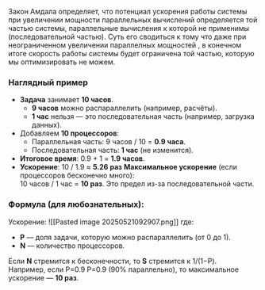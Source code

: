Закон Амдала определяет,  что  потенциал ускорения работы системы при увеличении мощности параллельных вычислений определяется той частью системы, параллельные вычисления к которой не применимы (последовательной частью).
Суть его сводиться к тому что даже при неограниченном увеличении параллелных мощностей , в конечном итоге скорость работы системы будет ограничена той частью, которую мы оптимизировать не можем.


### Наглядный пример
- **Задача** занимает **10 часов**.
    - **9 часов** можно распараллелить (например, расчёты).
    - **1 час** нельзя — это последовательная часть (например, загрузка данных).
- Добавляем **10 процессоров**:
    - Параллельная часть: 9 часов / 10 = **0.9 часа**.
    - Последовательная часть: **1 час** (не изменится).
- **Итоговое время**: 0.9 + 1 = **1.9 часов**.
- **Ускорение**: 10 / 1.9 ≈ **5.26 раз**
**Максимальное ускорение** (если процессоров бесконечно много):  
10 часов / 1 час = **10 раз**. Это предел из-за последовательной части.


### Формула (для любознательных):

Ускорение: 
![[Pasted image 20250521092907.png]] 
где:
- **P** — доля задачи, которую можно распараллелить (от 0 до 1).
- **N** — количество процессоров.

Если **N** стремится к бесконечности, то **S** стремится к 1/(1−P)​.  
Например, если P=0.9  P=0.9 (90% параллельно), то максимальное ускорение — **10 раз**.

